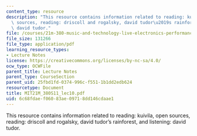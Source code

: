 ```yaml
---
content_type: resource
description: "This resource contains information related to reading: kuivila, open\
  \ sources, reading: driscoll and rogalsky, david tudor\u2019s rainforest, and listening:\
  \ david tudor."
file: /courses/21m-380-music-and-technology-live-electronics-performance-practices-spring-2011/6c68fdaef06083ae09718dd146cdaae1_MIT21M_380S11_lec10.pdf
file_size: 131266
file_type: application/pdf
learning_resource_types:
- Lecture Notes
license: https://creativecommons.org/licenses/by-nc-sa/4.0/
ocw_type: OCWFile
parent_title: Lecture Notes
parent_type: CourseSection
parent_uid: 25fbd1fd-0374-996c-f551-1b1dd2edb624
resourcetype: Document
title: MIT21M_380S11_lec10.pdf
uid: 6c68fdae-f060-83ae-0971-8dd146cdaae1
---
```

This resource contains information related to reading: kuivila, open sources, reading: driscoll and rogalsky, david tudor’s rainforest, and listening: david tudor.